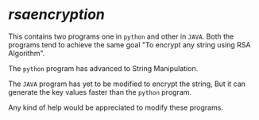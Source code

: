 # _rsaencryption_

This contains two programs one in `python` and other in `JAVA`.
Both the programs tend to achieve the same goal "To encrypt any string using RSA Algorithm".

The `python` program has advanced to String Manipulation.

The `JAVA` program has yet to be modified to encrypt the string, But it can generate the key values faster than the `python` program.

Any kind of help would be appreciated to modify these programs.
